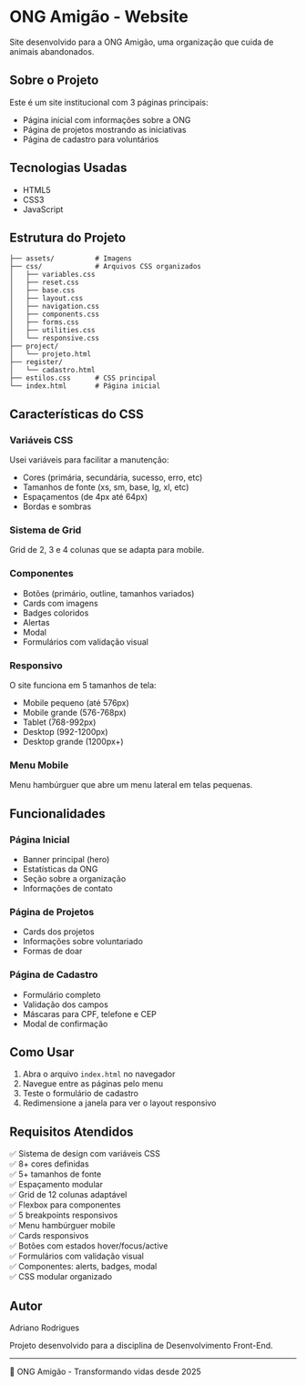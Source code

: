 # ONG Amigão - Website

Site desenvolvido para a ONG Amigão, uma organização que cuida de animais abandonados.

## Sobre o Projeto

Este é um site institucional com 3 páginas principais:
- Página inicial com informações sobre a ONG
- Página de projetos mostrando as iniciativas
- Página de cadastro para voluntários

## Tecnologias Usadas

- HTML5
- CSS3
- JavaScript

## Estrutura do Projeto

```
├── assets/          # Imagens
├── css/             # Arquivos CSS organizados
│   ├── variables.css
│   ├── reset.css
│   ├── base.css
│   ├── layout.css
│   ├── navigation.css
│   ├── components.css
│   ├── forms.css
│   ├── utilities.css
│   └── responsive.css
├── project/
│   └── projeto.html
├── register/
│   └── cadastro.html
├── estilos.css      # CSS principal
└── index.html       # Página inicial
```

## Características do CSS

### Variáveis CSS
Usei variáveis para facilitar a manutenção:
- Cores (primária, secundária, sucesso, erro, etc)
- Tamanhos de fonte (xs, sm, base, lg, xl, etc)
- Espaçamentos (de 4px até 64px)
- Bordas e sombras

### Sistema de Grid
Grid de 2, 3 e 4 colunas que se adapta para mobile.

### Componentes
- Botões (primário, outline, tamanhos variados)
- Cards com imagens
- Badges coloridos
- Alertas
- Modal
- Formulários com validação visual

### Responsivo
O site funciona em 5 tamanhos de tela:
- Mobile pequeno (até 576px)
- Mobile grande (576-768px)
- Tablet (768-992px)
- Desktop (992-1200px)
- Desktop grande (1200px+)

### Menu Mobile
Menu hambúrguer que abre um menu lateral em telas pequenas.

## Funcionalidades

### Página Inicial
- Banner principal (hero)
- Estatísticas da ONG
- Seção sobre a organização
- Informações de contato

### Página de Projetos
- Cards dos projetos
- Informações sobre voluntariado
- Formas de doar

### Página de Cadastro
- Formulário completo
- Validação dos campos
- Máscaras para CPF, telefone e CEP
- Modal de confirmação

## Como Usar

1. Abra o arquivo `index.html` no navegador
2. Navegue entre as páginas pelo menu
3. Teste o formulário de cadastro
4. Redimensione a janela para ver o layout responsivo

## Requisitos Atendidos

✅ Sistema de design com variáveis CSS  
✅ 8+ cores definidas  
✅ 5+ tamanhos de fonte  
✅ Espaçamento modular  
✅ Grid de 12 colunas adaptável  
✅ Flexbox para componentes  
✅ 5 breakpoints responsivos  
✅ Menu hambúrguer mobile  
✅ Cards responsivos  
✅ Botões com estados hover/focus/active  
✅ Formulários com validação visual  
✅ Componentes: alerts, badges, modal  
✅ CSS modular organizado  

## Autor
Adriano Rodrigues

Projeto desenvolvido para a disciplina de Desenvolvimento Front-End.

---

🐾 ONG Amigão - Transformando vidas desde 2025
